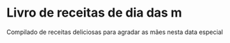 # Livro de receitas de dia das m
Compilado de receitas deliciosas para agradar as mães nesta data especial
